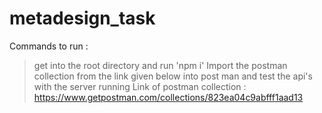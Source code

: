 # metadesign_task

Commands to run : 
>get into the root directory and run 'npm i'
> Import the postman collection from the link given below into post man and test the api's with the server running
Link of postman collection :
https://www.getpostman.com/collections/823ea04c9abfff1aad13